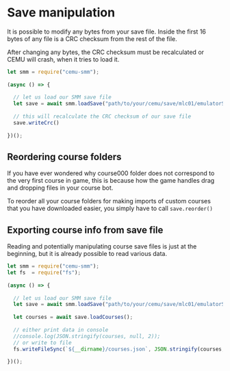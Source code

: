 # Save manipulation

It is possible to modify any bytes from your save file. Inside the first 16 bytes of any file is a CRC checksum from the rest of the file.

After changing any bytes, the CRC checksum must be recalculated or CEMU will crash, when it tries to load it.

```js
let smm = require("cemu-smm");
  
(async () => {
    
  // let us load our SMM save file
  let save = await smm.loadSave("path/to/your/cemu/save/mlc01/emulatorSave/updateID");
  
  // this will recalculate the CRC checksum of our save file
  save.writeCrc()
  
})();
```

## Reordering course folders

If you have ever wondered why course000 folder does not correspond to the very first course in game, this is because how the game handles drag and dropping files in your course bot.

To reorder all your course folders for making imports of custom courses that you have downloaded easier, you simply have to call ```save.reorder()```

## Exporting course info from save file

Reading and potentially manipulating course save files is just at the beginning, but it is already possible to read various data.


```js
let smm = require("cemu-smm");
let fs  = require("fs");
  
(async () => {
    
  // let us load our SMM save file
  let save = await smm.loadSave("path/to/your/cemu/save/mlc01/emulatorSave/updateID");
  
  let courses = await save.loadCourses();
  
  // either print data in console
  //console.log(JSON.stringify(courses, null, 2));
  // or write to file
  fs.writeFileSync(`${__dirname}/courses.json`, JSON.stringify(courses, null, 2));
  
})();
```